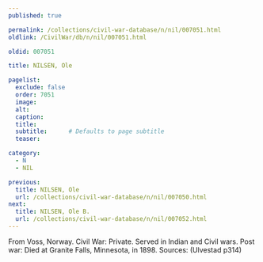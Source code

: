 ```yaml
---
published: true

permalink: /collections/civil-war-database/n/nil/007051.html
oldlink: /CivilWar/db/n/nil/007051.html

oldid: 007051

title: NILSEN, Ole

pagelist:
  exclude: false
  order: 7051
  image: 
  alt:
  caption:
  title:
  subtitle:      # Defaults to page subtitle
  teaser:

category: 
  - N 
  - NIL

previous:
  title: NILSEN, Ole
  url: /collections/civil-war-database/n/nil/007050.html  
next:
  title: NILSEN, Ole B.
  url: /collections/civil-war-database/n/nil/007052.html   
---
```

From Voss, Norway. Civil War: Private. Served in Indian and Civil wars. Post war: Died at Granite Falls, Minnesota, in 1898. Sources: (Ulvestad p314)